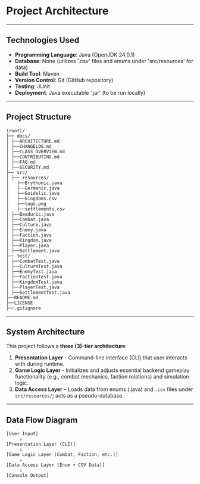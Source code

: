 # Project Architecture
---
## **Technologies Used**
- **Programming Language**: Java (OpenJDK 24.0.1)
- **Database**: None (utilizes '.csv' files and enums under 'src/resources' for data)
- **Build Tool**: Maven
- **Version Control**: Git (GitHub repository)
- **Testing**: JUnit
- **Deployment**: Java executable '.jar' (to be run locally)
---
## **Project Structure**
```text
(root)/
├── docs/
│ ├──ARCHITECTURE.md
│ ├──CHANGELOG.md
│ ├──CLASS_OVERVIEW.md
│ ├──CONTRIBUTING.md
│ ├──FAQ.md
│ ├──SECURITY.md
├── src/
│ ├── resources/
│   ├──Brythonic.java
│   ├──Germanic.java
│   ├──Goidelic.java
│   ├──kingdoms.csv
│   ├──logo.png
│   ├──settlements.csv
│ ├──Beaduric.java
│ ├──Combat.java
│ ├──Culture.java
│ ├──Enemy.java
│ ├──Faction.java
│ ├──Kingdom.java
│ ├──Player.java
│ ├──Settlement.java
├── test/
│ ├──CombatTest.java
│ ├──CultureTest.java
│ ├──EnemyTest.java
│ ├──FactionTest.java
│ ├──KingdomTest.java
│ ├──PlayerTest.java
│ ├──SettlementTest.java
├──README.md
├──LICENSE
├──.gitignore
```
---
## **System Architecture**
This project follows a **three (3)-tier architecture**:
1. **Presentation Layer** - Command-line interface (CLI) that user interacts with during runtime. 
2. **Game Logic Layer** - Initializes and adjusts essential backend gameplay functionality (e.g., combat mechanics, faction relations) and simulation logic.
3. **Data Access Layer** – Loads data from enums (.java) and `.csv` files under `src/resources/`; acts as a pseudo-database.
---
## **Data Flow Diagram**
```plaintext
[User Input]
     ↓
[Presentation Layer (CLI)]
     ↓
[Game Logic Layer (Combat, Faction, etc.)]
     ↓
[Data Access Layer (Enum + CSV Data)]
     ↓
[Console Output]
```